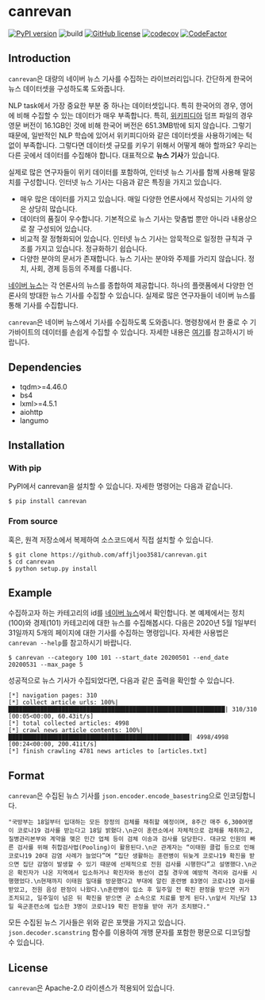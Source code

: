 # canrevan

[![PyPI version](https://badge.fury.io/py/canrevan.svg)](https://badge.fury.io/py/canrevan)
![build](https://github.com/affjljoo3581/canrevan/workflows/build/badge.svg)
[![GitHub license](https://img.shields.io/github/license/affjljoo3581/canrevan)](https://github.com/affjljoo3581/canrevan/blob/master/LICENSE)
[![codecov](https://codecov.io/gh/affjljoo3581/canrevan/branch/master/graph/badge.svg)](https://codecov.io/gh/affjljoo3581/canrevan)
[![CodeFactor](https://www.codefactor.io/repository/github/affjljoo3581/canrevan/badge)](https://www.codefactor.io/repository/github/affjljoo3581/canrevan)

## Introduction
`canrevan`은 대량의 네이버 뉴스 기사를 수집하는 라이브러리입니다. 간단하게 한국어 뉴스
데이터셋을 구성하도록 도와줍니다.

NLP task에서 가장 중요한 부분 중 하나는 데이터셋입니다. 특히 한국어의 경우, 영어에 비해
수집할 수 있는 데이터가 매우 부족합니다. 특히, [위키피디아](https://ko.wikipedia.org/wiki/%EC%9C%84%ED%82%A4%EB%B0%B1%EA%B3%BC)
덤프 파일의 경우 영문 버전이 16.1GB인 것에 비해 한국어 버전은 651.3MB밖에 되지 않습니다.
그렇기 때문에, 일반적인 NLP 학습에 있어서 위키피디아와 같은 데이터셋을 사용하기에는 턱없이
부족합니다. 그렇다면 데이터셋 규모를 키우기 위해서 어떻게 해야 할까요? 우리는 다른 곳에서
데이터를 수집해야 합니다. 대표적으로 **뉴스 기사**가 있습니다.

실제로 많은 연구자들이 위키 데이터를 포함하여, 인터넷 뉴스 기사를 함께 사용해 말뭉치를
구성합니다. 인터넷 뉴스 기사는 다음과 같은 특징을 가지고 있습니다.

* 매우 많은 데이터를 가지고 있습니다. 매일 다양한 언론사에서 작성되는 기사의 양은 상당히
많습니다.
* 데이터의 품질이 우수합니다. 기본적으로 뉴스 기사는 맞춤법 뿐만 아니라 내용상으로 잘
구성되어 있습니다.
* 비교적 잘 정형화되어 있습니다. 인터넷 뉴스 기사는 암묵적으로 일정한 규칙과 구조를 가지고
있습니다. 정규화하기 쉽습니다.
* 다양한 분야의 문서가 존재합니다. 뉴스 기사는 분야와 주제를 가리지 않습니다. 정치, 사회,
경제 등등의 주제를 다룹니다.

[네이버 뉴스](https://news.naver.com/)는 각 언론사의 뉴스를 종합하여 제공합니다. 하나의
플랫폼에서 다양한 언론사의 방대한 뉴스 기사를 수집할 수 있습니다. 실제로 많은 연구자들이
네이버 뉴스를 통해 기사를 수집합니다.

`canrevan`은 네이버 뉴스에서 기사를 수집하도록 도와줍니다. 명령창에서 한 줄로 수
기가바이트의 데이터를 손쉽게 수집할 수 있습니다. 자세한 내용은 [여기](#Example)를
참고하시기 바랍니다.

## Dependencies
* tqdm>=4.46.0
* bs4
* lxml>=4.5.1
* aiohttp
* langumo

## Installation
### With pip
PyPI에서 canrevan을 설치할 수 있습니다. 자세한 명령어는 다음과 같습니다.
```console
$ pip install canrevan
```

### From source
혹은, 원격 저장소에서 복제하여 소스코드에서 직접 설치할 수 있습니다.
```console
$ git clone https://github.com/affjljoo3581/canrevan.git
$ cd canrevan
$ python setup.py install
```

## Example
수집하고자 하는 카테고리의 id를 [네이버 뉴스](https://news.naver.com/)에서 확인합니다. 본 예제에서는 정치(100)와 경제(101) 카테고리에 대한 뉴스를 수집해봅시다. 다음은 2020년 5월 1일부터 31일까지 5개의 페이지에 대한 기사를 수집하는 명령입니다. 자세한 사용법은 ``canrevan --help``를 참고하시기 바랍니다.
```console
$ canrevan --category 100 101 --start_date 20200501 --end_date 20200531 --max_page 5
```
성공적으로 뉴스 기사가 수집되었다면, 다음과 같은 출력을 확인할 수 있습니다.
```
[*] navigation pages: 310
[*] collect article urls: 100%|█████████████████████████████████████████████████████████████| 310/310 [00:05<00:00, 60.43it/s]
[*] total collected articles: 4998
[*] crawl news article contents: 100%|███████████████████████████████████████████████████| 4998/4998 [00:24<00:00, 200.41it/s]
[*] finish crawling 4781 news articles to [articles.txt]
```

## Format
`canrevan`은 수집된 뉴스 기사를 `json.encoder.encode_basestring`으로 인코딩합니다.

    "국방부는 18일부터 입대하는 모든 장정의 검체를 채취할 예정이며, 8주간 매주 6,300여명이 코로나19 검사를 받는다고 18일 밝혔다.\n군이 훈련소에서 자체적으로 검체를 채취하고, 질병관리본부와 계약을 맺은 민간 업체 등이 검체 이송과 검사를 담당한다. 대규모 인원의 빠른 검사를 위해 취합검사법(Pooling)이 활용된다.\n군 관계자는 “이태원 클럽 등으로 인해 코로나19 20대 감염 사례가 늘었다”며 “집단 생활하는 훈련병이 뒤늦게 코로나19 확진을 받으면 집단 감염이 발생할 수 있기 때문에 선제적으로 전원 검사를 시행한다”고 설명했다.\n군은 확진자가 나온 지역에서 입소하거나 확진자와 동선이 겹칠 경우에 예방적 격리와 검사를 시행했었다.\n현재까지 이태원 일대를 방문했다고 부대에 알린 훈련병 83명이 코로나19 검사를 받았고, 전원 음성 판정이 나왔다.\n훈련병이 입소 후 일주일 전 확진 판정을 받으면 귀가 조치되고, 일주일이 넘은 뒤 확진을 받으면 군 소속으로 치료를 받게 된다.\n앞서 지난달 13일 육군훈련소에 입소한 3명이 코로나19 확진 판정을 받아 귀가 조치됐다."

모든 수집된 뉴스 기사들은 위와 같은 포맷을 가지고 있습니다. `json.decoder.scanstring` 함수를 이용하여 개행 문자를 포함한 평문으로 디코딩할 수 있습니다.

## License
`canrevan`은 Apache-2.0 라이센스가 적용되어 있습니다.